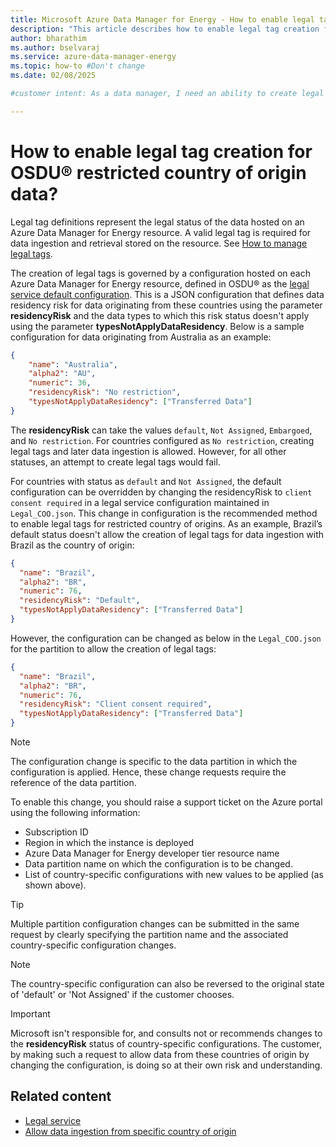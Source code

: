 ```yaml
---
title: Microsoft Azure Data Manager for Energy - How to enable legal tag creation for restricted country of origin data
description: "This article describes how to enable legal tag creation for restricted country of origin data."
author: bharathim
ms.author: bselvaraj
ms.service: azure-data-manager-energy
ms.topic: how-to #Don't change
ms.date: 02/08/2025

#customer intent: As a data manager, I need an ability to create legal tag definitions for restricted country of origin data.

---
```

# How to enable legal tag creation for OSDU&reg; restricted country of origin data?
Legal tag definitions represent the legal status of the data hosted on an Azure Data Manager for Energy resource. A valid legal tag is required for data ingestion and retrieval stored on the resource. See 
[How to manage legal tags](how-to-manage-legal-tags.md).

The creation of legal tags is governed by a configuration hosted on each Azure Data Manager for Energy resource, defined in OSDU&reg; as the [legal service default configuration](https://community.opengroup.org/osdu/platform/security-and-compliance/legal/-/blob/master/legal-core/src/main/resources/DefaultCountryCode.json?ref_type=heads). This is a JSON configuration that defines data residency risk for data originating from these countries using the parameter **residencyRisk** and the data types to which this risk status doesn't apply using the parameter **typesNotApplyDataResidency**. Below is a sample configuration for data originating from Australia as an example:

```json
{
    "name": "Australia",
    "alpha2": "AU",
    "numeric": 36,
    "residencyRisk": "No restriction",
    "typesNotApplyDataResidency": ["Transferred Data"]
}
```

The **residencyRisk** can take the values `default`, `Not Assigned`, `Embargoed`, and `No restriction`. For countries configured as `No restriction`, creating legal tags and later data ingestion is allowed. However, for all other statuses, an attempt to create legal tags would fail.

For countries with status as `default` and `Not Assigned`, the default configuration can be overridden by changing the residencyRisk to `client consent required` in a legal service configuration maintained in `Legal_COO.json`. This change in configuration is the recommended method to enable legal tags for restricted country of origins. As an example, Brazil’s default status doesn't allow the creation of legal tags for data ingestion with Brazil as the country of origin:

```json
{
  "name": "Brazil",
  "alpha2": "BR",
  "numeric": 76,
  "residencyRisk": "Default",
  "typesNotApplyDataResidency": ["Transferred Data"]
}
```

However, the configuration can be changed as below in the `Legal_COO.json` for the partition to allow the creation of legal tags:

```json
{
  "name": "Brazil",
  "alpha2": "BR",
  "numeric": 76,
  "residencyRisk": "Client consent required",
  "typesNotApplyDataResidency": ["Transferred Data"]
}
```

> [!NOTE]
> The configuration change is specific to the data partition in which the configuration is applied. Hence, these change requests require the reference of the data partition.

To enable this change, you should raise a support ticket on the Azure portal using the following information:
- Subscription ID
- Region in which the instance is deployed
- Azure Data Manager for Energy developer tier resource name
- Data partition name on which the configuration is to be changed.
- List of country-specific configurations with new values to be applied (as shown above).

> [!TIP]
> Multiple partition configuration changes can be submitted in the same request by clearly specifying the partition name and the associated country-specific configuration changes.

> [!NOTE]
> The country-specific configuration can also be reversed to the original state of 'default' or 'Not Assigned' if the customer chooses.

> [!IMPORTANT]
> Microsoft isn't responsible for, and consults not or recommends changes to the **residencyRisk** status of country-specific configurations. The customer, by making such a request to allow data from these countries of origin by changing the configuration, is doing so at their own risk and understanding.

## Related content

* [Legal service](https://osdu.pages.opengroup.org/platform/security-and-compliance/legal/)
* [Allow data ingestion from specific country of origin](https://osdu.pages.opengroup.org/platform/security-and-compliance/legal/AllowDataIngestionFromCertainCOO/)
